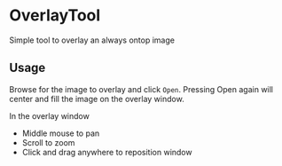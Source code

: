 # OverlayTool
Simple tool to overlay an always ontop image

## Usage
Browse for the image to overlay and click `Open`. Pressing Open again will center and fill the image on the overlay window.

In the overlay window
- Middle mouse to pan
- Scroll to zoom
- Click and drag anywhere to reposition window
